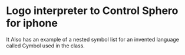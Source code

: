 # Logo interpreter to Control Sphero for iphone
It Also has an example of a nested symbol list for an invented language called Cymbol used in the class.
